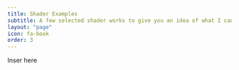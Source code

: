 ```yaml
---
title: Shader Examples
subtitle: A few selected shader works to give you an idea of what I can do.
layout: "page"
icon: fa-book
order: 3
---
```


Inser here

